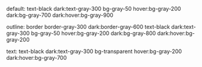default: text-black dark:text-gray-300 bg-gray-50 hover:bg-gray-200 dark:bg-gray-700 dark:hover:bg-gray-900

outline: border border-gray-300 dark:border-gray-600 text-black dark:text-gray-300 bg-gray-50 hover:bg-gray-200 dark:bg-gray-800 dark:hover:bg-gray-200

text: text-black dark:text-gray-300 bg-transparent hover:bg-gray-200 dark:hover:bg-gray-700

